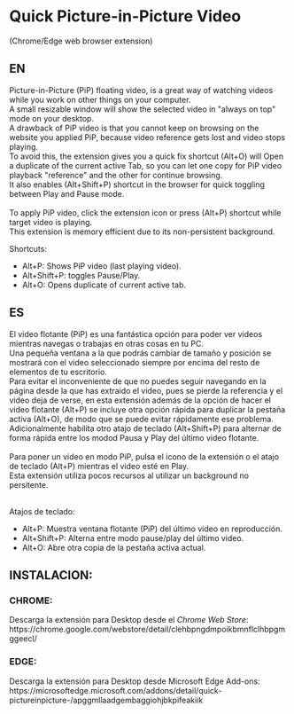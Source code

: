 # Quick Picture-in-Picture Video 
(Chrome/Edge web browser extension)

<h2>EN</h2>
<p>
Picture-in-Picture (PiP) floating video, is a great way of watching videos while you work on other things on your computer.<br>
A small resizable window will show the selected video in "always on top" mode on your desktop.<br> 
A drawback of PiP video is that you cannot keep on browsing on the website you applied PiP, because video reference gets lost and video stops playing.<br>
To avoid this, the extension gives you a quick fix shortcut (Alt+O) will Open a duplicate of the current active Tab, so you can let one copy for PiP video playback "reference" and the other for continue browsing.<br>
It also enables (Alt+Shift+P) shortcut in the browser for quick toggling between Play and Pause mode.<br>
<br>
To apply PiP video, click the extension icon or press (Alt+P) shortcut while target video is playing.<br>
This extension is memory efficient due to its non-persistent background.<br>
</p>
<p>
Shortcuts:<br> 
<ul>
 <li>Alt+P: Shows PiP video (last playing video).</li>
 <li>Alt+Shift+P: toggles Pause/Play.</li>
 <li>Alt+O: Opens duplicate of current active tab.</li>
</ul> 
</p>


<h2>ES</h2>
<p>
El video flotante (PiP) es una fantástica opción para poder ver videos mientras navegas o trabajas en otras cosas en tu PC.<br>
Una pequeña ventana a la que podrás cambiar de tamaño y posición se mostrará con el video seleccionado siempre por encima del resto de elementos de tu escritorio.<br>
Para evitar el inconveniente de que no puedes seguir navegando en la página desde la que has extraido el video, pues se pierde la referencia y el video deja de verse, en esta extensión además de la opción de hacer el video flotante (Alt+P) se incluye otra opción rápida para duplicar la pestaña activa (Alt+O), de modo que se puede evitar rápidamente ese problema.<br>
Adicionalmente habilita otro atajo de teclado (Alt+Shift+P) para alternar de forma rápida entre los modod Pausa y Play del último video flotante.<br>
<br>
Para poner un video en modo PiP, pulsa el icono de la extensión o el atajo de teclado (Alt+P) mientras el video esté en Play.<br>
Esta extensión utiliza pocos recursos al utilizar un background no persitente.<br>
<br>
</p> 
<p>
 Atajos de teclado: 
<ul> 
 <li>Alt+P: Muestra ventana flotante (PiP) del último video en reproducción.</li>
 <li>Alt+Shift+P: Alterna entre modo pause/play del último video.</li>
 <li>Alt+O: Abre otra copia de la pestaña activa actual.</li>
</ul>
</p>

<h2>INSTALACION:</h2>
<h3>CHROME:</h3>
<p>
Descarga la extensión para Desktop desde el <i>Chrome Web Store</i>:<br>
https://chrome.google.com/webstore/detail/clehbpngdmpoikbmnflclhbpgmggeecl/
</p>
<h3>EDGE:</h3>
<p>
Descarga la extensión para Desktop desde Microsoft Edge Add-ons:
https://microsoftedge.microsoft.com/addons/detail/quick-pictureinpicture-/apggmllaadgembaggiohjbkpifeakiik 
</p>
</div> 

